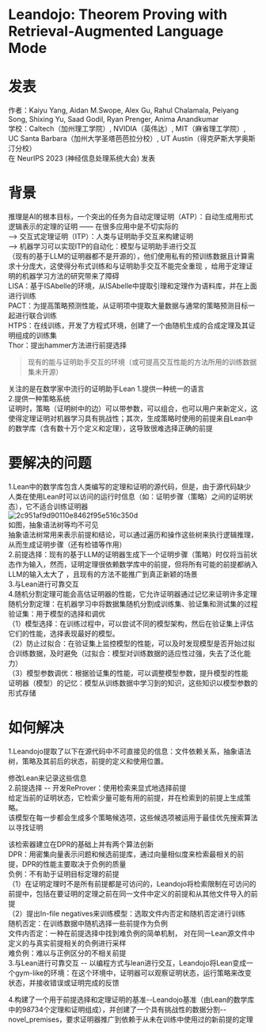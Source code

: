 # Leandojo:  Theorem Proving with Retrieval-Augmented Language Mode
# 发表
作者：Kaiyu Yang, Aidan M.Swope, Alex Gu, Rahul Chalamala, Peiyang Song, Shixing Yu, Saad Godil, Ryan Prenger, Anima Anandkumar  
学校：Caltech（加州理工学院）, NVIDIA（英伟达）, MIT（麻省理工学院）, UC Santa Barbara（加州大学圣塔芭芭拉分校）, UT Austin（得克萨斯大学奥斯汀分校）  
在 NeurIPS 2023 (神经信息处理系统大会) 发表
# 背景
推理是AI的根本目标，一个突出的任务为自动定理证明（ATP）：自动生成用形式逻辑表示的定理的证明 —— 在很多应用中是不切实际的  
-->  交互式定理证明（ITP）：人类与证明助手交互来构建证明  
-->  机器学习可以实现ITP的自动化：模型与证明助手进行交互  
（现有的基于LLM的证明器都不是开源的），他们使用私有的预训练数据且计算需求十分庞大，这使得分布式训练和与证明助手交互不能完全重现 ，给用于定理证明的机器学习方法的研究带来了障碍  
LISA：基于ISAbelle的环境，从ISAbelle中提取引理和定理作为语料库，并在上面进行训练    
PACT：为提高策略预测性能，从证明项中提取大量数据与通常的策略预测目标一起进行联合训练    
HTPS：在线训练，开发了方程式环境，创建了一个由随机生成的合成定理及其证明组成的训练集  
Thor：提出hammer方法进行前提选择  
>现有的能与证明助手交互的环境（或可提高交互性能的方法所用的训练数据集未开源）  

关注的是在数学家中流行的证明助手Lean
1.提供一种统一的语言  
2.提供一种策略系统  
证明时，策略（证明树中的边）可以带参数，可以组合，也可以用户来新定义，这使得定理证明对机器学习具有挑战性；其次，生成策略时使用的前提来自Lean中的数学库（含有数十万个定义和定理），这导致很难选择正确的前提
# 要解决的问题
1.Lean中的数学库包含人类编写的定理和证明的源代码，但是，由于源代码缺少人类在使用Lean时可以访问的运行时信息（如：证明步骤（策略）之间的证明状态），它不适合训练证明器  
![2c951af9d90110e8462f95e516c350d](https://github.com/user-attachments/assets/5f3ca55c-eac3-4533-ac9c-d4c566cc31ea)  
如图，抽象语法树等均不可见  
抽象语法树常用来表示前提和结论，可以通过遍历和操作这些树来执行逻辑推理，从而生成证明步骤（还有检错等作用）  
2.前提选择：现有的基于LLM的证明器生成下一个证明步骤（策略）时仅将当前状态作为输入，然而，证明定理很依赖数学库中的前提，但将所有可能的前提都纳入LLM的输入太大了 ，且现有的方法不能推广到真正新颖的场景   
3.与Lean进行可靠交互  
4.随机分割定理可能会高估证明器的性能，它允许证明器通过记忆来证明许多定理    
随机分割定理：在机器学习中将数据集随机分割成训练集、验证集和测试集的过程  
验证集：用于模型的选择和调优  
（1）模型选择：在训练过程中，可以尝试不同的模型架构，然后在验证集上评估它们的性能，选择表现最好的模型。  
（2）防止过拟合：在验证集上监控模型的性能，可以及时发现模型是否开始过拟合训练数据，及时避免（过拟合：模型对训练数据的适应性过强，失去了泛化能力）  
（3）模型参数调优：根据验证集的性能，可以调整模型参数，提升模型的性能  
证明器（模型）的记忆：模型从训练数据中学习到的知识，这些知识以模型参数的形式存储  
# 如何解决
1.Leandojo提取了以下在源代码中不可直接见的信息：文件依赖关系，抽象语法树，策略及其前后的状态，前提的定义和使用位置。  

修改Lean来记录这些信息  
2.前提选择 -- 开发ReProver：使用检索来显式地选择前提    
给定当前的证明状态，它检索少量可能有用的前提，并在检索到的前提上生成策略。    
该模型在每一步都会生成多个策略候选项，这些候选项被运用于最佳优先搜索算法以寻找证明  

该检索器建立在DPR的基础上并有两个算法创新  
DPR：用密集向量表示问题和候选前提库，通过向量相似度来检索最相关的前提，DPR的性能主要取决于负例的质量  
负例：不有助于证明目标定理的前提    
（1）在证明定理时不是所有前提都是可访问的，Leandojo将检索限制在可访问的前提中，包括在要证明的定理之前在同一文件中定义的前提和从其他文件导入的前提     
（2）提出In-file negatives来训练模型：选取文件内否定和随机否定进行训练  
随机否定：在训练数据中随机选择一些前提作为负例   
文件内否定：一种在前提选择中找到难负例的简单机制， 对在同一Lean源文件中定义的与真实前提相关的负例进行采样   
难负例：难以与正例区分的不相关前提   
3.与Lean进行可靠交互 -- 以编程方式与lean进行交互，Leandojo将Lean变成一个gym-like的环境：在这个环境中，证明器可以观察证明状态，运行策略来改变状态，并接收错误或证明完成的反馈  

4.构建了一个用于前提选择和定理证明的基准--Leandojo基准（由Lean的数学库中的98734个定理和证明组成），并创建了一个具有挑战性的数据分割--novel_premises，要求证明器推广到依赖于从未在训练中使用过的新前提的定理
